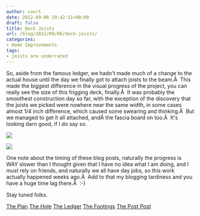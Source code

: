 ```yaml
---
author: court
date: 2012-09-06 19:42:51+00:00
draft: false
title: Deck Joists
url: /blog/2012/09/06/deck-joists/
categories:
- Home Improvements
tags:
- joists are underrated
---
```


So, aside from the famous ledger, we hadn't made much of a change to the actual house until the day we finally got to attach joists to the beam.Â  This made the biggest difference in the visual progress of the project, you can really see the size of this frigging deck, finally.Â  It was probably the smoothest construction day so far, with the exception of the discovery that the joists we picked were nowhere near the same width, in some cases almost 1/4 inch difference, which caused some swearing and thinking.Â  But we managed to get it all attached, andÂ the fascia board on too.Â  It's looking darn good, if I do say so.

![](http://www.vallentyne.com/blog/wp-content/uploads/2012/09/WP_000084-2-1024x768.jpg)


[![](http://www.vallentyne.com/blog/wp-content/uploads/2012/09/WP_000085-2-1024x768.jpg)
](http://www.vallentyne.com/blog/2012/09/06/deck-joists/wp_000085-2/)

One note about the timing of these blog posts, naturally the progress is WAY slower than I thought given that I have no idea what I am doing, and I must rely on friends, and naturally we all have day jobs, so this work actually happened weeks ago.Â  Add to that my blogging tardiness and you have a huge time lag there.Â  :-)

Stay tuned folks.

[The Plan](http://www.vallentyne.com/blog/2012/07/09/vallentyne-deck-build/)
[The Hole](http://www.vallentyne.com/blog/2012/07/12/digging-a-hole/)
[The Ledger](http://www.vallentyne.com/blog/2012/07/17/heat-ledger/)
[The Footings](http://www.vallentyne.com/blog/2012/08/02/enter-ye-the-trench-of-puns-and-abandon-all-hope/)
[The Post Post](http://www.vallentyne.com/blog/2012/08/07/the-post-post/)




